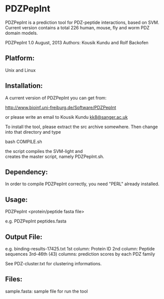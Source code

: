 PDZPepInt
===


PDZPepInt is a prediction tool for PDZ-peptide interactions, based on SVM. 
Current version contains a total 226 human, mouse, fly and worm PDZ domain models. 

PDZPepInt 1.0
August, 2013 
Authors: Kousik Kundu and Rolf Backofen

Platform:
------------

Unix and Linux


Installation:
------------

A current version of PDZPepInt you can get from:

http://www.bioinf.uni-freiburg.de/Software/PDZPepInt
 
or please write an email to Kousik Kundu <kk8@sanger.ac.uk>

To install the tool, please extract the src archive somewhere. Then change
into that directory and type

  bash COMPILE.sh

the script compiles the SVM-light and  
creates the master script, namely PDZPepInt.sh. 




Dependency:
-------------

In order to compile PDZPepInt correctly, you need "PERL" already installed.



Usage:
--------------

PDZPepInt <protein/peptide fasta file>

e.g. PDZPepInt peptides.fasta


Output File:
--------------
e.g. binding-results-17425.txt
1st column: Protein ID
2nd column: Peptide sequences
3rd-46th (43) columns: prediction scores by each PDZ family

See PDZ-cluster.txt for clustering informations. 


Files:
-----------------
sample.fasta: sample file for run the tool






